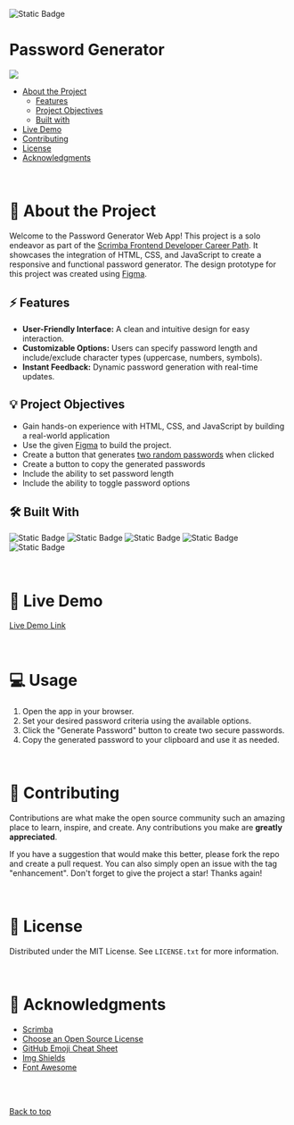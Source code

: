 <a name="top"></a>
![Static Badge](https://img.shields.io/badge/%20sndrt%20-%23c195f1?style=flat)

# Password Generator
![](https://i.postimg.cc/Cx8Scd0W/password-generator.gif)

<!-- TABLE OF CONTENTS -->
- [About the Project](#-about-the-project)
  * [Features](#-features) 
  * [Project Objectives](#-project-objectives)
  * [Built with](#-built-with)
- [Live Demo](#-live-demo)
- [Contributing](#-contributing)
- [License](#-license)
- [Acknowledgments](#-acknowledgments)

<br>

<!-- ABOUT THE PROJECT -->
# 📂 About the Project
Welcome to the Password Generator Web App! This project is a solo endeavor as part of the [Scrimba Frontend Developer Career Path](https://v2.scrimba.com/the-frontend-developer-career-path-c0j). It showcases the integration of HTML, CSS, and JavaScript to create a responsive and functional password generator. The design prototype for this project was created using [Figma](https://www.figma.com/).

## ⚡ Features
- **User-Friendly Interface:** A clean and intuitive design for easy interaction.
- **Customizable Options:** Users can specify password length and include/exclude character types (uppercase, numbers, symbols).
- **Instant Feedback:** Dynamic password generation with real-time updates.

## 💡 Project Objectives
- Gain hands-on experience with HTML, CSS, and JavaScript by building a real-world application
- Use the given [Figma](https://www.figma.com/design/NEj9JDycMjF3XKXq7swoc9/Random-Password-Generator-(New-version)) to build the project.
- Create a button that generates <ins>two random passwords</ins> when clicked
- Create a button to copy the generated passwords
- Include the ability to set password length
- Include the ability to toggle password options

## 🛠️ Built With
![Static Badge](https://img.shields.io/badge/HTML-%23161b22?style=for-the-badge&logo=html5&logoColor=%23E34F26)
![Static Badge](https://img.shields.io/badge/CSS-%23161b22?style=for-the-badge&logo=css3&logoColor=%231572B6)
![Static Badge](https://img.shields.io/badge/Javascript-%23161b22?style=for-the-badge&logo=javascript&logoColor=%23F7DF1E)
![Static Badge](https://img.shields.io/badge/Figma-%23161b22?style=for-the-badge&logo=figma&logoColor=figma)
![Static Badge](https://img.shields.io/badge/VS%20Code-%23161b22?style=for-the-badge&logo=visualstudiocode&logoColor=%23007ACC)

<br>

<!-- LIVE DEMO -->
# 🚀 Live Demo
[Live Demo Link](https://github.com/lifeparticle/Markdown-Cheatsheet)

<br>

<!-- USAGE EXAMPLES -->
# 💻 Usage
1. Open the app in your browser.
2. Set your desired password criteria using the available options.
3. Click the "Generate Password" button to create two secure passwords.
4. Copy the generated password to your clipboard and use it as needed.

<br>

<!-- CONTRIBUTING -->
# 🤝 Contributing
Contributions are what make the open source community such an amazing place to learn, inspire, and create. Any contributions you make are **greatly appreciated**.

If you have a suggestion that would make this better, please fork the repo and create a pull request. You can also simply open an issue with the tag "enhancement".
Don't forget to give the project a star! Thanks again!

<br>

<!-- LICENSE -->
# 📜 License
Distributed under the MIT License. See `LICENSE.txt` for more information.

<br>

<!-- ACKNOWLEDGMENTS -->
# 🌟 Acknowledgments
* [Scrimba](https://v2.scrimba.com/)
* [Choose an Open Source License](https://choosealicense.com)
* [GitHub Emoji Cheat Sheet](https://www.webpagefx.com/tools/emoji-cheat-sheet)
* [Img Shields](https://shields.io)
* [Font Awesome](https://fontawesome.com)

<br>
<br>

[Back to top](#top)
